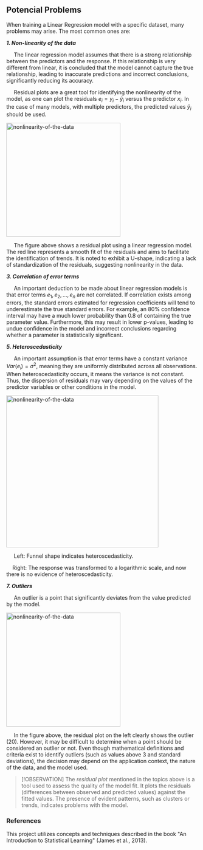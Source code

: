 ## Potencial Problems
When training a Linear Regression model with a specific dataset, many problems may arise. The most common ones are:

***1. Non-linearity of the data***

&nbsp;&nbsp;&nbsp;&nbsp; The linear regression model assumes that there is a strong relationship between the predictors and the response. If this relationship is very different from linear, it is concluded that the model cannot capture the true relationship, leading to inaccurate predictions and incorrect conclusions, significantly reducing its accuracy.

&nbsp;&nbsp;&nbsp;&nbsp; Residual plots are a great tool for identifying the nonlinearity of the model, as one can plot the residuals $e_i = y_i - \hat{y}_i$ versus the predictor $x_i$. In the case of many models, with multiple predictors, the predicted values $\hat{y}_i$ should be used.
   
   <img src="https://i.postimg.cc/sDCh8zQb/Captura-de-tela-2025-04-03-105017.png" alt="nonlinearity-of-the-data" width="300">
   
&nbsp;&nbsp;&nbsp;&nbsp; The figure above shows a residual plot using a linear regression model. The red line represents a smooth fit of the residuals and aims to facilitate the identification of trends. It is noted to exhibit a U-shape, indicating a lack of standardization of the residuals, suggesting nonlinearity in the data.
   
***3. Correlation of error terms***

&nbsp;&nbsp;&nbsp;&nbsp; An important deduction to be made about linear regression models is that error terms $e_1, e_2, ..., e_n$ are not correlated. If correlation exists among errors, the standard errors estimated for regression coefficients will tend to underestimate the true standard errors. For example, an 80% confidence interval may have a much lower probability than 0.8 of containing the true parameter value. Furthermore, this may result in lower p-values, leading to undue confidence in the model and incorrect conclusions regarding whether a parameter is statistically significant.
   
***5. Heteroscedasticity***

&nbsp;&nbsp;&nbsp;&nbsp; An important assumption is that error terms have a constant variance $Var(e_i) = \sigma^2$, meaning they are uniformly distributed across all observations. When heteroscedasticity occurs, it means the variance is not constant. Thus, the dispersion of residuals may vary depending on the values of the predictor variables or other conditions in the model.

   <img src="https://i.postimg.cc/NML6gxBV/Captura-de-tela-2025-04-03-144532.png" alt="nonlinearity-of-the-data" width="400">
   
&nbsp;&nbsp;&nbsp;&nbsp; Left: Funnel shape indicates heteroscedasticity. 

&nbsp;&nbsp;&nbsp;&nbsp;Right: The response was transformed to a logarithmic scale, and now there is no evidence of heteroscedasticity.
   
***7. Outliers***

&nbsp;&nbsp;&nbsp;&nbsp; An outlier is a point that significantly deviates from the value predicted by the model.

   <img src="https://i.postimg.cc/QCL1D9SZ/Captura-de-tela-2025-04-03-135113.png" alt="nonlinearity-of-the-data" width="300">

&nbsp;&nbsp;&nbsp;&nbsp; In the figure above, the residual plot on the left clearly shows the outlier (20). However, it may be difficult to determine when a point should be considered an outlier or not. Even though mathematical definitions and criteria exist to identify outliers (such as values above 3 and standard deviations), the decision may depend on the application context, the nature of the data, and the model used.

> [!OBSERVATION]
> The *residual plot* mentioned in the topics above is a tool used to assess the quality of the model fit. It plots the residuals (differences between observed and predicted values) against the fitted values. The presence of evident patterns, such as clusters or trends, indicates problems with the model.

### References

This project utilizes concepts and techniques described in the book "An Introduction to Statistical Learning" (James et al., 2013).
